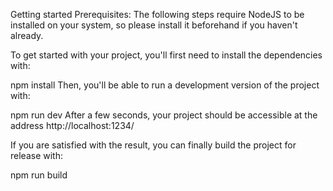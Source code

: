 Getting started
Prerequisites: The following steps require NodeJS to be installed on your system, so please install it beforehand if you haven't already.

To get started with your project, you'll first need to install the dependencies with:

npm install
Then, you'll be able to run a development version of the project with:

npm run dev
After a few seconds, your project should be accessible at the address http://localhost:1234/

If you are satisfied with the result, you can finally build the project for release with:

npm run build
